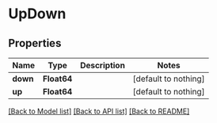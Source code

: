 # UpDown


## Properties
Name | Type | Description | Notes
------------ | ------------- | ------------- | -------------
**down** | **Float64** |  | [default to nothing]
**up** | **Float64** |  | [default to nothing]


[[Back to Model list]](../README.md#models) [[Back to API list]](../README.md#api-endpoints) [[Back to README]](../README.md)


